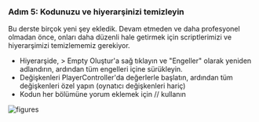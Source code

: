 ### Adım 5: Kodunuzu ve hiyerarşinizi temizleyin

Bu derste birçok yeni şey ekledik. Devam etmeden ve daha profesyonel olmadan önce, onları daha düzenli hale getirmek için scriptlerimizi ve hiyerarşimizi temizlememiz gerekiyor.

- Hiyerarşide, > Empty Oluştur'a sağ tıklayın ve "Engeller" olarak yeniden adlandırın, ardından tüm engelleri içine sürükleyin.
- Değişkenleri PlayerController'da değerlerle başlatın, ardından tüm değişkenleri özel yapın (oynatıcı değişkenleri hariç)
- Kodun her bölümüne yorum eklemek için // kullanın

![figures](https://raw.githubusercontent.com/Kodluyoruz/taskforce/main/unity-junior-programmer/clean-your-code-and-hierarchy/figures/CWC_A.2.5_image5.png)
